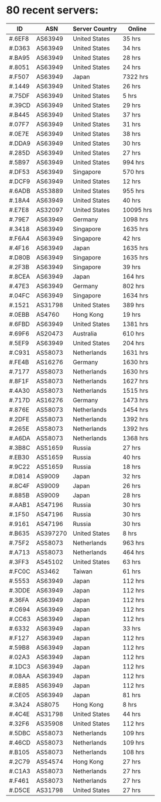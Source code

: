 # 80 recent servers:

| ID | ASN | Server Country | Online |
| ------ | ------ | ------ | ------ |
| #.6EF8 | AS63949 | United States | 35 hrs |
| #.D363 | AS63949 | United States | 34 hrs |
| #.BA95 | AS63949 | United States | 28 hrs |
| #.8051 | AS63949 | United States | 24 hrs |
| #.F507 | AS63949 | Japan | 7322 hrs |
| #.1449 | AS63949 | United States | 26 hrs |
| #.75DF | AS63949 | United States | 5 hrs |
| #.39CD | AS63949 | United States | 29 hrs |
| #.B445 | AS63949 | United States | 37 hrs |
| #.07F7 | AS63949 | United States | 31 hrs |
| #.0E7E | AS63949 | United States | 38 hrs |
| #.DDA9 | AS63949 | United States | 30 hrs |
| #.285D | AS63949 | United States | 27 hrs |
| #.5B97 | AS63949 | United States | 994 hrs |
| #.DF53 | AS63949 | Singapore | 570 hrs |
| #.DCF9 | AS63949 | United States | 12 hrs |
| #.6ADB | AS53889 | United States | 955 hrs |
| #.18A4 | AS63949 | United States | 40 hrs |
| #.E7E8 | AS32097 | United States | 10095 hrs |
| #.79E7 | AS63949 | Germany | 1098 hrs |
| #.3418 | AS63949 | Singapore | 1635 hrs |
| #.F6A4 | AS63949 | Singapore | 42 hrs |
| #.4F16 | AS63949 | Japan | 1635 hrs |
| #.D80B | AS63949 | Singapore | 1635 hrs |
| #.2F3B | AS63949 | Singapore | 39 hrs |
| #.8CEA | AS63949 | Japan | 164 hrs |
| #.47E3 | AS63949 | Germany | 802 hrs |
| #.04FC | AS63949 | Singapore | 1634 hrs |
| #.1521 | AS31798 | United States | 389 hrs |
| #.0EBB | AS4760 | Hong Kong | 19 hrs |
| #.6FBD | AS63949 | United States | 1381 hrs |
| #.69F6 | AS20473 | Australia | 610 hrs |
| #.5EF9 | AS63949 | United States | 204 hrs |
| #.C931 | AS58073 | Netherlands | 1631 hrs |
| #.FE4B | AS16276 | Germany | 1630 hrs |
| #.7177 | AS58073 | Netherlands | 1630 hrs |
| #.8F1F | AS58073 | Netherlands | 1627 hrs |
| #.4A30 | AS58073 | Netherlands | 1515 hrs |
| #.717D | AS16276 | Germany | 1473 hrs |
| #.876E | AS58073 | Netherlands | 1454 hrs |
| #.2DFE | AS58073 | Netherlands | 1392 hrs |
| #.265E | AS58073 | Netherlands | 1392 hrs |
| #.A6DA | AS58073 | Netherlands | 1368 hrs |
| #.3B8C | AS51659 | Russia | 27 hrs |
| #.EB30 | AS51659 | Russia | 40 hrs |
| #.9C22 | AS51659 | Russia | 18 hrs |
| #.D814 | AS9009 | Japan | 32 hrs |
| #.8C4F | AS9009 | Japan | 26 hrs |
| #.885B | AS9009 | Japan | 28 hrs |
| #.AAB1 | AS47196 | Russia | 30 hrs |
| #.1F50 | AS47196 | Russia | 30 hrs |
| #.9161 | AS47196 | Russia | 30 hrs |
| #.B635 | AS397270 | United States | 8 hrs |
| #.75F2 | AS58073 | Netherlands | 963 hrs |
| #.A713 | AS58073 | Netherlands | 464 hrs |
| #.3FF3 | AS45102 | United States | 63 hrs |
| #.FC0C | AS3462 | Taiwan | 61 hrs |
| #.5553 | AS63949 | Japan | 112 hrs |
| #.3DDE | AS63949 | Japan | 112 hrs |
| #.36FA | AS63949 | Japan | 112 hrs |
| #.C694 | AS63949 | Japan | 112 hrs |
| #.CC63 | AS63949 | Japan | 112 hrs |
| #.6332 | AS63949 | Japan | 33 hrs |
| #.F127 | AS63949 | Japan | 112 hrs |
| #.59B8 | AS63949 | Japan | 112 hrs |
| #.02A3 | AS63949 | Japan | 112 hrs |
| #.1DC3 | AS63949 | Japan | 112 hrs |
| #.08AA | AS63949 | Japan | 112 hrs |
| #.E885 | AS63949 | Japan | 112 hrs |
| #.CE05 | AS63949 | Japan | 81 hrs |
| #.3A24 | AS8075 | Hong Kong | 8 hrs |
| #.4C4E | AS31798 | United States | 44 hrs |
| #.32F6 | AS35908 | United States | 112 hrs |
| #.5DBC | AS58073 | Netherlands | 109 hrs |
| #.46CD | AS58073 | Netherlands | 109 hrs |
| #.B105 | AS58073 | Netherlands | 108 hrs |
| #.2C79 | AS54574 | Hong Kong | 27 hrs |
| #.C1A3 | AS58073 | Netherlands | 27 hrs |
| #.F461 | AS58073 | Netherlands | 27 hrs |
| #.D5CE | AS31798 | United States | 27 hrs |

